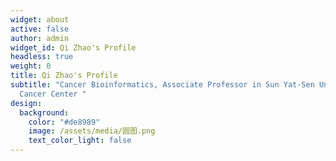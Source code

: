 ```yaml
---
widget: about
active: false
author: admin
widget_id: Qi Zhao's Profile
headless: true
weight: 0
title: Qi Zhao's Profile
subtitle: "Cancer Bioinformatics, Associate Professor in Sun Yat-Sen Univeristy
  Cancer Center "
design:
  background:
    color: "#de8989"
    image: /assets/media/圆图.png
    text_color_light: false
---
```

